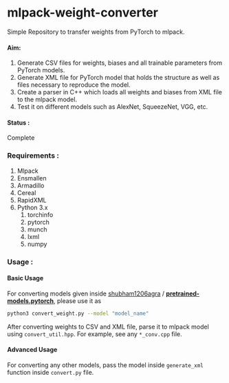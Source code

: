 
# mlpack-weight-converter

Simple Repository to transfer weights from PyTorch to mlpack.
#### Aim:

1.  Generate CSV files for weights, biases and all trainable parameters from PyTorch models.
2.  Generate XML file for PyTorch model that holds the structure as well as files necessary to reproduce the model.
3.  Create a parser in C++ which loads all weights and biases from XML file to the mlpack model.
4.  Test it on different models such as AlexNet, SqueezeNet, VGG, etc.

#### Status :
Complete

### Requirements :
1. Mlpack
2. Ensmallen
3. Armadillo
4. Cereal
5. RapidXML
6. Python 3.x
	1. torchinfo
	2. pytorch
	3. munch
	4. lxml
	5.  numpy

### Usage :

#### Basic Usage
For converting models given inside [shubham1206agra](https://github.com/shubham1206agra) / **[pretrained-models.pytorch](https://github.com/shubham1206agra/pretrained-models.pytorch)**, please use it as
```bash
python3 convert_weight.py --model "model_name"
```
After converting weights to CSV and XML file, parse it to mlpack model using `convert_util.hpp`. For example, see any `*_conv.cpp` file.

#### Advanced Usage
For converting any other models, pass the model inside `generate_xml` function inside `convert.py` file.
